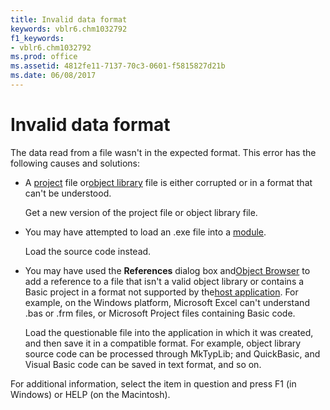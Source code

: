 ```yaml
---
title: Invalid data format
keywords: vblr6.chm1032792
f1_keywords:
- vblr6.chm1032792
ms.prod: office
ms.assetid: 4812fe11-7137-70c3-0601-f5815827d21b
ms.date: 06/08/2017
---
```



# Invalid data format

The data read from a file wasn't in the expected format. This error has the following causes and solutions:



- A [project](vbe-glossary.md) file or[object library](vbe-glossary.md) file is either corrupted or in a format that can't be understood.
    
    Get a new version of the project file or object library file.
    
- You may have attempted to load an .exe file into a [module](vbe-glossary.md).
    
    Load the source code instead.
    
- You may have used the **References** dialog box and[Object Browser](vbe-glossary.md) to add a reference to a file that isn't a valid object library or contains a Basic project in a format not supported by the[host application](vbe-glossary.md). For example, on the Windows platform, Microsoft Excel can't understand .bas or .frm files, or Microsoft Project files containing Basic code.
    
    Load the questionable file into the application in which it was created, and then save it in a compatible format. For example, object library source code can be processed through MkTypLib; and QuickBasic, and Visual Basic code can be saved in text format, and so on.
    

For additional information, select the item in question and press F1 (in Windows) or HELP (on the Macintosh).

